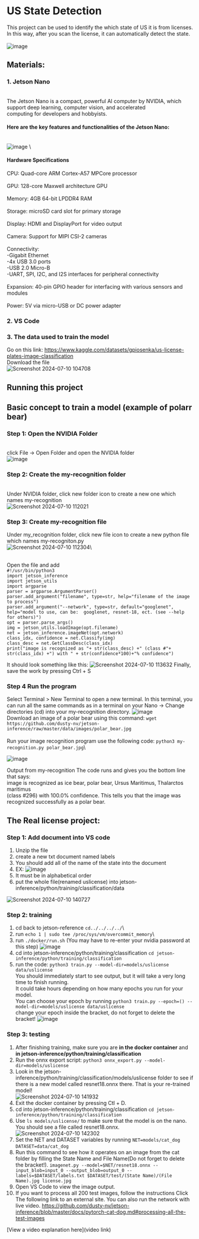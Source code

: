 # US State Detection

 This project can be used to identify the which state of US it is from licenses. \
 In this way, after you scan the license, it can automatically detect the state.\
 \
![image](https://github.com/AlexLiu223/USLICENSE/assets/142195914/ce153ea2-adc1-4a71-8b3b-35517fa8a2da) 

## Materials:
### 1. Jetson Nano
\
The Jetson Nano is a compact, powerful AI computer by NVIDIA, which support deep learning, computer vision, and accelerated \
computing for developers and hobbyists.
#### Here are the key features and functionalities of the Jetson Nano:
\
![image](https://github.com/AlexLiu223/USLICENSE/assets/142195914/6aed2a67-b634-491c-b198-4438bfa65563)
\
#### Hardware Specifications
CPU: Quad-core ARM Cortex-A57 MPCore processor\
\
GPU: 128-core Maxwell architecture GPU\
\
Memory: 4GB 64-bit LPDDR4 RAM\
\
Storage: microSD card slot for primary storage\
\
Display: HDMI and DisplayPort for video output\
\
Camera: Support for MIPI CSI-2 cameras\
\
Connectivity:\
   -Gigabit Ethernet\
   -4x USB 3.0 ports\
   -USB 2.0 Micro-B\
   -UART, SPI, I2C, and I2S interfaces for peripheral connectivity\
 \
Expansion: 40-pin GPIO header for interfacing with various sensors and modules\
\
Power: 5V via micro-USB or DC power adapter

### 2. VS Code

### 3. The data used to train the model

Go on this link: https://www.kaggle.com/datasets/gpiosenka/us-license-plates-image-classification \
Download the file
\
![Screenshot 2024-07-10 104708](https://github.com/AlexLiu223/USLICENSE/assets/142195914/de8a945d-fba1-4316-ae69-f78c945ec47a)


## Running this project

## Basic concept to train a model (example of polarr bear)

### Step 1: Open the NVIDIA Folder 
\
click File -> Open Folder and open the NVIDIA folder
\
![image](https://github.com/AlexLiu223/USLICENSE/assets/142195914/678fa841-3985-41a7-bcb5-483ff648f817)

### Step 2: Create the my-recognition folder
\
Under NVIDIA folder, click new folder icon to create a new one which names my-recognition
\
![Screenshot 2024-07-10 112021](https://github.com/AlexLiu223/USLICENSE/assets/142195914/99e48fd3-1706-450c-8766-8a3c10eac67a)

### Step 3: Create my-recognition file

Under my_recognition folder, click new file icon to create a new python file which names my-recogniton.py
\
![Screenshot 2024-07-10 112304](https://github.com/AlexLiu223/USLICENSE/assets/142195914/d01c7d7b-b4b5-4e2e-84bb-505791bce2a9)\

\
Open the file and add \
`#!/usr/bin/python3`\
`import jetson_inference`\
`import jetson_utils`\
`import argparse`\
`parser = argparse.ArgumentParser()`\
`parser.add_argument("filename", type=str, help="filename of the image to process")`\
`parser.add_argument("--network", type=str, default="googlenet", help="model to use, can be:  googlenet, resnet-18, ect. (see --help for others)")`\
`opt = parser.parse_args()`\
`img = jetson_utils.loadImage(opt.filename)`\
`net = jetson_inference.imageNet(opt.network)`\
`class_idx, confidence = net.Classify(img)`\
`class_desc = net.GetClassDesc(class_idx)`\
`print("image is recognized as "+ str(class_desc) +" (class #"+ str(class_idx) +") with " + str(confidence*100)+"% confidence") `

It should look something like this:
![Screenshot 2024-07-10 113632](https://github.com/AlexLiu223/USLICENSE/assets/142195914/0bdbf4f9-f554-4ff6-9c4b-f44e21e8a809)
Finally, save the work by pressing Ctrl + S

### Step 4 Run the program
Select Terminal > New Terminal to open a new terminal. In this terminal, you can run all the same commands as in a terminal on your Nano -> Change directories (cd) into your my-recognition directory.
![image](https://github.com/AlexLiu223/USLICENSE/assets/142195914/113666d9-080b-4ed9-9e00-8b3aecfae04f)
\
Download an image of a polar bear using this command:
`wget https://github.com/dusty-nv/jetson-inference/raw/master/data/images/polar_bear.jpg`\
\
Run your image recognition program use the following code:
`python3 my-recognition.py polar_bear.jpg`\

![image](https://github.com/AlexLiu223/USLICENSE/assets/142195914/c733407a-e35a-45ec-982c-ed14ead4d877)

Output from my-recognition The code runs and gives you the bottom line that says:\
image is recognized as ice bear, polar bear, Ursus Maritimus, Thalarctos maritimus \
(class #296) with 100.0% confidence. This tells you that the image was recognized successfully as a polar bear.

## The Real license project:
### Step 1: Add document into VS code
1. Unzip the file
2. create a new txt document named labels
3. You should add all of the name of the state into the document
4. EX:
   ![image](https://github.com/AlexLiu223/USLICENSE/assets/142195914/fc8ac422-c295-4505-be44-76c7d77aac29)
5. It must be in alphabetical order
6. put the whole file(renamed uslicense) into jetson-inference/python/training/classification/data

![Screenshot 2024-07-10 140727](https://github.com/AlexLiu223/USLICENSE/assets/142195914/027709b3-ffaa-40ed-b8dc-0155bedb89b5)

### Step 2: training
1. cd back to jetson-reference `cd../../../../`\
2. run `echo 1 | sudo tee /proc/sys/vm/overcommit_memory`\
3. run `./docker/run.sh` (You may have to re-enter your nvidia password at this step)
![image](https://github.com/AlexLiu223/USLICENSE/assets/142195914/c531c185-2809-4024-930d-f8bd70bc87a6)
5. cd into jetson-inference/python/training/classification `cd jetson-inference/python/training/classification`
6. run the code: `python3 train.py --model-dir=models/uslicense data/uslicense`\
   You should immediately start to see output, but it will take a very long time to finish running. \
   It could take hours depending on how many epochs you run for your model.\
   You can choose your epoch by running `python3 train.py --epoch=() --model-dir=models/uslicense data/uslicense`\
   change your epoch inside the bracket, do not forget to delete the bracket!
![image](https://github.com/AlexLiu223/USLICENSE/assets/142195914/d7ca4188-de88-4729-80fd-1fd34f303c95)

### Step 3: testing
1. After finishing training, make sure you are **in the docker container** and **in jetson-inference/python/training/classification**
2. Run the onnx export script: `python3 onnx_export.py --model-dir=models/uslicense`
3. Look in the jetson-inference/python/training/classification/models/uslicense folder to see if there is a new model called resnet18.onnx there. That is your re-trained model!\
   ![Screenshot 2024-07-10 141932](https://github.com/AlexLiu223/USLICENSE/assets/142195914/ff234712-6990-415e-9363-5d3eb14bd5e6)
4. Exit the docker container by pressing Ctl + D.
5. cd into jetson-inference/python/training/classification `cd jetson-inference/python/training/classification`
6. Use `ls models/uslicense/`  to make sure that the model is on the nano. You should see a file called resnet18.onnx.
   ![Screenshot 2024-07-10 142302](https://github.com/AlexLiu223/USLICENSE/assets/142195914/2d6a8ed7-7e95-4509-a63b-d1fb7c17f086)
7. Set the NET and DATASET variables by running `NET=models/cat_dog` `DATASET=data/cat_dog`
8. Run this command to see how it operates on an image from the cat folder by filling the State Name and File Name(Do not forget to delete the bracket!).
`imagenet.py --model=$NET/resnet18.onnx --input_blob=input_0 --output_blob=output_0 --labels=$DATASET/labels.txt $DATASET/test/(State Name)/(File Name).jpg license.jpg`
9. Open VS Code to view the image output. 
10. If you want to process all 200 test images, follow the instructions Click The following link to an external site. You can also run the network with live video.
    https://github.com/dusty-nv/jetson-inference/blob/master/docs/pytorch-cat-dog.md#processing-all-the-test-images
    

































[View a video explanation here](video link)
